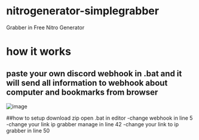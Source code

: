 # nitrogenerator-simplegrabber
Grabber in Free Nitro Generator
# how it works
paste your own discord webhook in .bat
and it will send all information to webhook about computer and bookmarks from browser
---------------------------------------------------------------------------------

![image](https://user-images.githubusercontent.com/98951386/175247622-0ede13f0-a672-4563-b35f-d0233ce4a4e1.png)

##how to setup
download zip
open .bat in editor
-change webhook in line 5
-change your link ip grabber manage in line 42
-change your link to ip grabber in line 50

